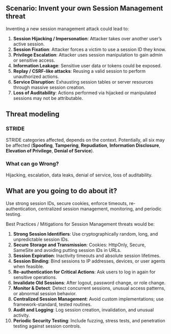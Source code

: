 ## Scenario: Invent your own Session Management threat

Inventing a new session management attack could lead to:

1. **Session Hijacking / Impersonation**: Attacker takes over another user’s active session.
2. **Session Fixation**: Attacker forces a victim to use a session ID they know.
3. **Privilege Escalation**: Attacker uses session manipulation to gain admin or sensitive access.
4. **Information Leakage**: Sensitive user data or tokens could be exposed.
5. **Replay / CSRF-like attacks**: Reusing a valid session to perform unauthorized actions.
6. **Service Disruption**: Exhausting session tables or server resources through massive session creation.
7. **Loss of Auditability**: Actions performed via hijacked or manipulated sessions may not be attributable.

## Threat modeling

### STRIDE

STRIDE categories affected, depends on the context. Potentially, all six may be affected (**Spoofing**, **Tampering**, **Repudiation**, **Information Disclosure**, **Elevation of Privilege**, **Denial of Service**).

### What can go Wrong?

Hijacking, escalation, data leaks, denial of service, loss of auditability.

## What are you going to do about it?

Use strong session IDs, secure cookies, enforce timeouts, re-authentication, centralized session management, monitoring, and periodic testing.

Best Practices / Mitigations for Session Management threats would be:

1. **Strong Session Identifiers**: Use cryptographically random, long, and unpredictable session IDs.
2. **Secure Storage and Transmission**: Cookies: HttpOnly, Secure, SameSite and avoiding putting session IDs in URLs.
3. **Session Expiration**: Inactivity timeouts and absolute session lifetimes.
4. **Session Binding**: Bind sessions to IP addresses, devices, or user agents when feasible.
5. **Re-authentication for Critical Actions**: Ask users to log in again for sensitive operations.
6. **Invalidate Old Sessions**: After logout, password change, or role change.
7. **Monitor & Detect**: Detect concurrent sessions, unusual access patterns, or abnormal session behavior.
8. **Centralized Session Management**: Avoid custom implementations; use framework-standard, tested routines.
9. **Audit and Logging**: Log session creation, invalidation, and unusual activity.
10. **Periodic Security Testing**: Include fuzzing, stress tests, and penetration testing against session controls.
